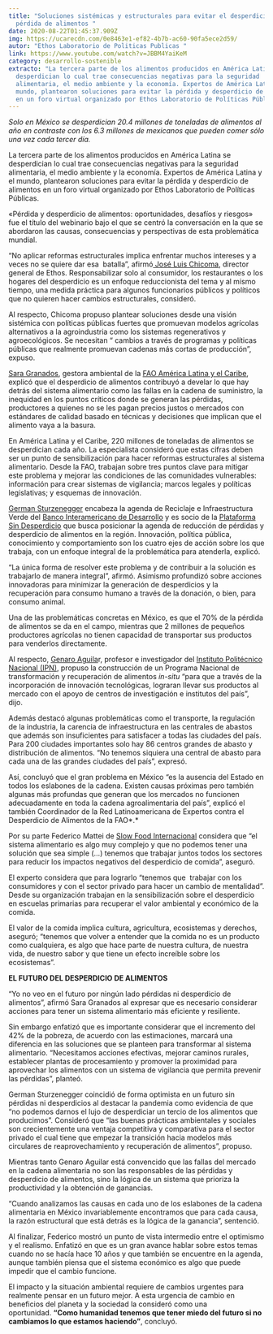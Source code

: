 ```yaml
---
title: "Soluciones sistémicas y estructurales para evitar el desperdicio y
  pérdida de alimentos "
date: 2020-08-22T01:45:37.909Z
img: https://ucarecdn.com/0e8463e1-ef82-4b7b-ac60-90fa5ece2d59/
autor: "Ethos Laboratorio de Politicas Publicas "
link: https://www.youtube.com/watch?v=JBBM4YaiKeM
category: desarrollo-sostenible
extracto: "La tercera parte de los alimentos producidos en América Latina se
  desperdician lo cual trae consecuencias negativas para la seguridad
  alimentaria, el medio ambiente y la economía. Expertos de América Latina y el
  mundo, plantearon soluciones para evitar la pérdida y desperdicio de alimentos
  en un foro virtual organizado por Ethos Laboratorio de Políticas Públicas. "
---
```

*Solo en México se desperdician 20.4 millones de toneladas de alimentos al año en contraste con los 6.3 millones de mexicanos que pueden comer sólo una vez cada tercer día.*  

La tercera parte de los alimentos producidos en América Latina se desperdician lo cual trae consecuencias negativas para la seguridad alimentaria, el medio ambiente y la economía. Expertos de América Latina y el mundo, plantearon soluciones para evitar la pérdida y desperdicio de alimentos en un foro virtual organizado por Ethos Laboratorio de Políticas Públicas. 

«Pérdida y desperdicio de alimentos: oportunidades, desafíos y riesgos» fue el título del webinario bajo el que se centró la conversación en la que se abordaron las causas, consecuencias y perspectivas de esta problemática mundial. 

“No aplicar reformas estructurales implica enfrentar muchos intereses y a veces no se quiere dar esa  batalla”, afirmó[ José Luis Chicoma](https://twitter.com/joseluischicoma), director general de Ethos. Responsabilizar solo al consumidor, los restaurantes o los hogares del desperdicio es un enfoque reduccionista del tema y al mismo tiempo, una medida práctica para algunos funcionarios públicos y políticos que no quieren hacer cambios estructurales, consideró. 

Al respecto, Chicoma propuso plantear soluciones desde una visión sistémica con políticas públicas fuertes que promuevan modelos agrícolas alternativos a la agroindustria como los sistemas regenerativos y agroecológicos. Se necesitan “ cambios a través de programas y políticas públicas que realmente promuevan cadenas más cortas de producción”, expuso.  

[Sara Granados](https://twitter.com/sgranadoso), gestora ambiental de la [FAO América Latina y el Caribe](http://www.fao.org/americas/acerca-de/es/), explicó que el desperdicio de alimentos contribuyó a develar lo que hay detrás del sistema alimentario como las fallas en la cadena de suministro, la inequidad en los puntos críticos donde se generan las pérdidas, productores a quienes no se les pagan precios justos o mercados con estándares de calidad basado en técnicas y decisiones que implican que el alimento vaya a la basura.  

En América Latina y el Caribe, 220 millones de toneladas de alimentos se desperdician cada año. La especialista consideró que estas cifras deben ser un punto de sensibilización para hacer reformas estructurales al sistema alimentario. Desde la FAO, trabajan sobre tres puntos clave para mitigar este problema y mejorar las condiciones de las comunidades vulnerables: información para crear sistemas de vigilancia; marcos legales y políticas legislativas; y esquemas de innovación.    

[German Sturzenegger](https://twitter.com/gersturze) encabeza la agenda de Reciclaje e Infraestructura Verde del [Banco Interamericano de Desarrollo](https://www.iadb.org/es) y es socio de la [Plataforma Sin Desperdicio](http://sindesperdicio.net/es/) que busca posicionar la agenda de reducción de pérdidas y desperdicio de alimentos en la región. Innovación, política pública, conocimiento y comportamiento son los cuatro ejes de acción sobre los que trabaja, con un enfoque integral de la problemática para atenderla, explicó. 

“La única forma de resolver este problema y de contribuir a la solución es trabajarlo de manera integral”, afirmó. Asimismo profundizó sobre acciones innovadoras para minimizar la generación de desperdicios y la recuperación para consumo humano a través de la donación, o bien, para consumo animal. 

Una de las problemáticas concretas en México, es que el 70% de la pérdida de alimentos se da en el campo, mientras que 2 millones de pequeños productores agrícolas no tienen capacidad de transportar sus productos para venderlos directamente. 

Al respecto, [Genaro Aguila](https://www.sepi.ese.ipn.mx/oferta-educativa/doctorado-en-ciencias-economicas/n%C3%BAcleo-acad%C3%A9mico/cv-investigadores/genaro-aguilar.html)r, profesor e investigador del [Instituto Politécnico Nacional (IPN)](https://www.ipn.mx/), propuso la construcción de un Programa Nacional de transformación y recuperación de alimentos *in-situ* “para que a través de la incorporación de innovación tecnológicas, lograran llevar sus productos al mercado con el apoyo de centros de investigación e institutos del país”, dijo.

Además destacó algunas problemáticas como el transporte, la regulación de la industria, la carencia de infraestructura en las centrales de abastos que además son insuficientes para satisfacer a todas las ciudades del país. Para 200 ciudades importantes solo hay 86 centros grandes de abasto y distribución de alimentos. “No tenemos siquiera una central de abasto para cada una de las grandes ciudades del país”, expresó.  

Así, concluyó que el gran problema en México “es la ausencia del Estado en todos los eslabones de la cadena. Existen causas próximas pero también algunas más profundas que generan que los mercados no funcionen adecuadamente en toda la cadena agroalimentaria del país”, explicó el también Coordinador de la Red Latinoamericana de Expertos contra el Desperdicio de Alimentos de la FAO*.* 

Por su parte Federico Mattei de [Slow Food Internacional](https://www.slowfood.com/es/) considera que “el sistema alimentario es algo muy complejo y que no podemos tener una solución que sea simple (…) tenemos que trabajar juntos todos los sectores para reducir los impactos negativos del desperdicio de comida”, aseguró. 

El experto considera que para lograrlo “tenemos que  trabajar con los consumidores y con el sector privado para hacer un cambio de mentalidad”. Desde su organización trabajan en la sensibilización sobre el desperdicio en escuelas primarias para recuperar el valor ambiental y económico de la comida. 

El valor de la comida implica cultura, agricultura, ecosistemas y derechos, aseguró; “tenemos que volver a entender que la comida no es un producto como cualquiera, es algo que hace parte de nuestra cultura, de nuestra vida, de nuestro sabor y que tiene un efecto increíble sobre los ecosistemas”. 

**EL FUTURO DEL DESPERDICIO DE ALIMENTOS** 

“Yo no veo en el futuro por ningún lado pérdidas ni desperdicio de alimentos”, afirmó Sara Granados al expresar que es necesario considerar acciones para tener un sistema alimentario más eficiente y resiliente. 

Sin embargo enfatizó que es importante considerar que el incremento del 42% de la pobreza, de acuerdo con las estimaciones, marcará una diferencia en las soluciones que se planteen para transformar al sistema alimentario. “Necesitamos acciones efectivas, mejorar caminos rurales, establecer plantas de procesamiento y promover la proximidad para aprovechar los alimentos con un sistema de vigilancia que permita prevenir las pérdidas”, planteó. 

German Sturzenegger coincidió de forma optimista en un futuro sin pérdidas ni desperdicios al destacar la pandemia como evidencia de que “no podemos darnos el lujo de desperdiciar un tercio de los alimentos que producimos”. Consideró que “las buenas prácticas ambientales y sociales son crecientemente una ventaja competitiva y comparativa para el sector privado el cual tiene que empezar la transición hacia modelos más circulares de reaprovechamiento y recuperación de alimentos”, propuso.  

Mientras tanto Genaro Aguilar está convencido que las fallas del mercado en la cadena alimentaria no son las responsables de las pérdidas y desperdicio de alimentos, sino la lógica de un sistema que prioriza la productividad y la obtención de ganancias.

“Cuando analizamos las causas en cada uno de los eslabones de la cadena alimentaria en México invariablemente encontramos que para cada causa, la razón estructural que está detrás es la lógica de la ganancia”, sentenció. 

Al finalizar, Federico mostró un punto de vista intermedio entre el optimismo y el realismo. Enfatizó en que es un gran avance hablar sobre estos temas cuando no se hacía hace 10 años y que también se encuentre en la agenda, aunque también piensa que el sistema económico es algo que puede impedir que el cambio funcione. 

El impacto y la situación ambiental requiere de cambios urgentes para realmente pensar en un futuro mejor. A esta urgencia de cambio en beneficios del planeta y la sociedad la consideró como una oportunidad. **“Como humanidad tenemos que tener miedo del futuro si no cambiamos lo que estamos haciendo”**, concluyó.